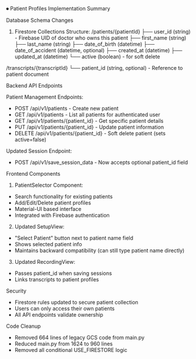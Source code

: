 
⏺ Patient Profiles Implementation Summary

  Database Schema Changes

  1. Firestore Collections Structure:
  /patients/{patientId}
  ├── user_id (string) - Firebase UID of doctor who
   owns this patient
  ├── first_name (string)
  ├── last_name (string) 
  ├── date_of_birth (datetime)
  ├── date_of_accident (datetime, optional)
  ├── created_at (datetime)
  ├── updated_at (datetime)
  └── active (boolean) - for soft delete

  /transcripts/{transcriptId}
  └── patient_id (string, optional) - Reference to
  patient document

  Backend API Endpoints

  Patient Management Endpoints:
  - POST /api/v1/patients - Create new patient
  - GET /api/v1/patients - List all patients for
  authenticated user
  - GET /api/v1/patients/{patient_id} - Get
  specific patient details
  - PUT /api/v1/patients/{patient_id} - Update
  patient information
  - DELETE /api/v1/patients/{patient_id} - Soft
  delete patient (sets active=false)

  Updated Session Endpoint:
  - POST /api/v1/save_session_data - Now accepts
  optional patient_id field

  Frontend Components

  1. PatientSelector Component:
  - Search functionality for existing patients
  - Add/Edit/Delete patient profiles
  - Material-UI based interface
  - Integrated with Firebase authentication

  2. Updated SetupView:
  - "Select Patient" button next to patient name
  field
  - Shows selected patient info
  - Maintains backward compatibility (can still
  type patient name directly)

  3. Updated RecordingView:
  - Passes patient_id when saving sessions
  - Links transcripts to patient profiles

  Security

  - Firestore rules updated to secure patient
  collection
  - Users can only access their own patients
  - All API endpoints validate ownership

  Code Cleanup

  - Removed 664 lines of legacy GCS code from
  main.py
  - Reduced main.py from 1624 to 960 lines
  - Removed all conditional USE_FIRESTORE logic
